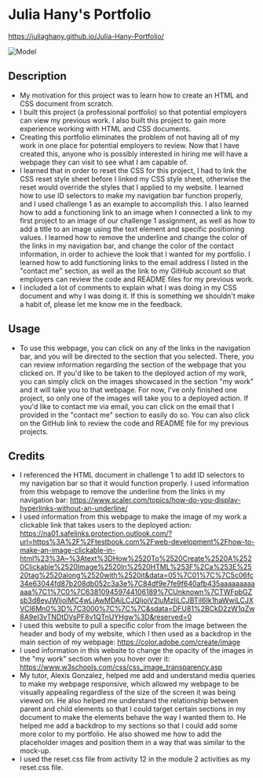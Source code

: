 # Julia Hany's Portfolio

https://juliaghany.github.io/Julia-Hany-Portfolio/

![Model](https://user-images.githubusercontent.com/121564618/216643856-c5bcda6b-37e3-4d8e-95ac-d6236d5dc197.png)

## Description 

- My motivation for this project was to learn how to create an HTML and CSS document from scratch. 
- I built this project (a professional portfolio) so that potential employers can view my previous work. I also built this project to gain more experience working with HTML and CSS documents.
- Creating this portfolio eliminates the problem of not having all of my work in one place for potential employers to review. Now that I have created this, anyone who is possibly interested in hiring me will have a webpage they can visit to see what I am capable of. 
- I learned that in order to reset the CSS for this project, I had to link the CSS reset style sheet before I linked my CSS style sheet, otherwise the reset would override the styles that I applied to my website. I learned how to use ID selectors to make my navigation bar function properly, and I used challenge 1 as an example to accomplish this. I also learned how to add a functioning link to an image when I connected a link to my first project to an image of our challenge 1 assignment, as well as how to add a title to an image using the text element and specific positioning values.  I learned how to remove the underline and change the color of the links in my navigation bar, and change the color of the contact information, in order to achieve the look that I wanted for my portfolio. I learned how to add functioning links to the email address I listed in the "contact me" section, as well as the link to my GitHub account so that employers can review the code and README files for my previous work. 
- I included a lot of comments to explain what I was doing in my CSS document and why I was doing it. If this is something we shouldn't make a habit of, please let me know me in the feedback. 

## Usage 

- To use this webpage, you can click on any of the links in the navigation bar, and you will be directed to the section that you selected. There, you can review information regarding the section of the webpage that you clicked on. If you'd like to be taken to the deployed action of my work, you can simply click on the images showcased in the section "my work" and it will take you to that webpage. For now, I've only finished one project, so only one of the images will take you to a deployed action. If you'd like to contact me via email, you can click on the email that I provided in the "contact me" section to easily do so. You can also click on the GitHub link to review the code and README file for my previous projects. 

## Credits 

- I referenced the HTML document in challenge 1 to add ID selectors to my navigation bar so that it would function properly.
 I used information from this webpage to remove the underline from the links in my navigation bar:  https://www.scaler.com/topics/how-do-you-display-hyperlinks-without-an-underline/
- I used information from this webpage to make the image of my work a clickable link that takes users to the deployed action: https://na01.safelinks.protection.outlook.com/?url=https%3A%2F%2Ftestbook.com%2Fweb-development%2Fhow-to-make-an-image-clickable-in-html%23%3A~%3Atext%3DHow%2520To%2520Create%2520A%2520Clickable%2520Image%2520In%2520HTML%253F%2Ca%253E%2520tag%2520along%2520with%2520it&data=05%7C01%7C%7C5c06fc34e63044fd87b208db052c3a3e%7C84df9e7fe9f640afb435aaaaaaaaaaaa%7C1%7C0%7C638109459744106189%7CUnknown%7CTWFpbGZsb3d8eyJWIjoiMC4wLjAwMDAiLCJQIjoiV2luMzIiLCJBTiI6Ik1haWwiLCJXVCI6Mn0%3D%7C3000%7C%7C%7C&sdata=DFU81%2BCkD2zW1qZw8A9eI3vTNDtDVsPF8v1QTnUYHgw%3D&reserved=0
- I used this website to pull a specific color from the image between the header and body of my website, which I then used as a backdrop in the main section of my webpage: https://color.adobe.com/create/image
- I used information in this website to change the opacity of the images in the "my work" section when you hover over it: https://www.w3schools.com/css/css_image_transparency.asp
- My tutor, Alexis Gonzalez, helped me add and understand media queries to make my webpage responsive, which allowed my webpage to be visually appealing regardless of the size of the screen it was being viewed on. He also helped me understand the relationship between parent and child elements so that I could target certain sections in my document to make the elements behave the way I wanted them to. He helped me add a backdrop to my sections so that I could add some more color to my portfolio. He also showed me how to add the placeholder images and position them in a way that was similar to the mock-up. 
- I used the reset.css file from activity 12 in the module 2 activities as my reset.css file. 
